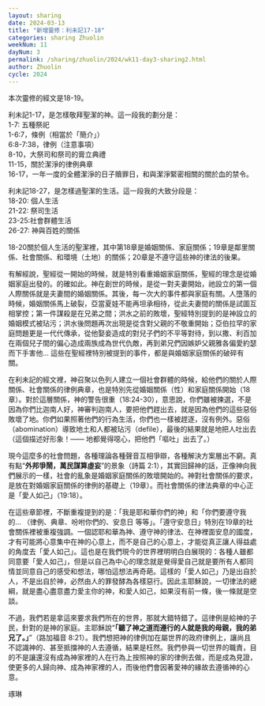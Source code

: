 ```yaml
---
layout: sharing
date: 2024-03-13
title: "新增靈修：利未記17-18"
categories: sharing Zhuolin
weekNum: 11
dayNum: 3
permalink: /sharing/zhuolin/2024/wk11-day3-sharing2.html
author: Zhuolin
cycle: 2024
---  
```


本次靈修的經文是18-19。

利未記1-17，是怎樣敬拜聖潔的神。這一段我的劃分是：  
1-7: 五種祭祀  
1-6:7，條例（相當於「簡介」）  
6:8-7:38，律例（注意事項）  
8-10，大祭司和祭司的膏立典禮  
11-15，關於潔淨的律例典章  
16-17，一年一度的全體潔淨的日子贖罪日，和與潔淨緊密相關的關於血的禁令。

利未記18-27，是怎樣過聖潔的生活。這一段我的大致分段是：  
18-20: 個人生活  
21-22: 祭司生活  
23-25:社會群體生活  
26-27: 神與百姓的關係  

18-20關於個人生活的聖潔裡，其中第18章是婚姻關係、家庭關係；19章是鄰里關係、社會關係、和環境（土地）的關係；20章是不遵守這些神的律法的後果。

有解經說，聖經從一開始的時候，就是特別看重婚姻家庭關係，聖經的理念是從婚姻家庭出發的。的確如此。神在創世的時候，是從一對夫妻開始，祂設立的第一個人際關係就是夫妻間的婚姻關係。其後，每一次大的事件都與家庭有關。人墮落的時候，婚姻關係馬上破裂，亞當夏娃不能再坦承相待，從此夫妻間的關係是試圖互相掌控；第一件謀殺是在兄弟之間；洪水之前的敗壞，聖經特別提到的是神設立的婚姻模式被玷污；洪水後問題再次出現是從含對父親的不敬重開始；亞伯拉罕的家庭問題更是一代代傳承，從他娶妾造成的對兒子們的不平等對待，到以撒、利百加在兩個兒子間的偏心造成兩族成為世代仇敵，再到弟兄們因嫉妒父親雅各偏愛約瑟而下手害他… 這些在聖經裡特別被提到的事件，都是與婚姻家庭關係的破碎有關。

在利未記的經文裡，神召聚以色列人建立一個社會群體的時候，給他們的關於人際關係、社會關係的律例典章，也是特別先從婚姻關係（性）和家庭關係開始（18章）。對於這層關係，神的警告很重（18:24-30），意思說，你們雖被揀選，不是因為你們比迦南人好，神審判迦南人，要把他們趕出去，就是因為他們的這些惡俗敗壞了地。你們如果照著他們的行為生活，你們也一樣被趕逐，沒有例外。惡俗（abomination）導致地土和人都被玷污（defile），最後的結果就是地把人吐出去（這個描述好形象！—— 地都覺得噁心，把他們「嘔吐」出去了。）

現今這麼多的社會問題，各種理論各種聲音互相爭辯，各種解決方案層出不窮。真有點“**外邦爭鬧，萬民謀算虛妄**”的景象（詩篇‬ ‭2:1），其實回歸神的話，正像神向我們展示的一樣，社會的亂象是婚姻家庭關係的敗壞開始的。神對社會關係的要求，是放在對婚姻家庭關係的律例的基礎上（19章）。而社會關係的律法典章的中心正是「愛人如己」（19:18）。

在這些章節裡，不斷重複提到的是：「我是耶和華你們的神」和「你們要遵守我的… （律例、典章、吩咐你們的、安息日 等等」。「遵守安息日」特別在19章的社會關係裡被重複強調。一個認耶和華為神、遵守神的律法、在神裡面安息的國度，才有可能將心意集中在神的心意上，而不是自己的心意上，才能從真正讓人得益處的角度去「愛人如己」。這也是在我們現今的世界裡明明白白展現的：各種人雖都同意要「愛人如己」，但是以自己為中心的理念就是覺得愛自己就是要所有人都同情並同意自己的感受和想法，哪怕這想法再奇葩。這樣的「愛人如己」乃是出自於人，不是出自於神，必然由人的罪發酵為各樣惡行。因此主耶穌說，一切律法的總綱，就是盡心盡意盡力愛主你的神，和愛人如己，如果沒有前一條，後一條就是空談。

不過，我們若是拿這來要求我們所在的世界，那就大錯特錯了。這律例是給神的子民，針對的是神的家庭。主耶穌說“**「聽了神之道而遵行的人就是我的母親，我的弟兄了。」**”‭‭（路加福音‬ ‭8:21‬）。我們想把神的律例加在屬世界的政府律例上，讓尚且不認識神的、甚至抵擋神的人去遵循，結果是枉然。我們參與一切世界的職責，目的不是讓還沒有成為神家裡的人在行為上按照神的家的律例去做，而是成為見證，使更多的人歸向神、成為神家裡的人，而後他們會因著愛神的緣故去遵循神的心意。

琢琳
